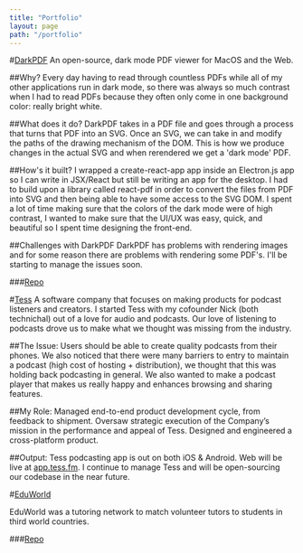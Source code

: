 ```yaml
---
title: "Portfolio"
layout: page
path: "/portfolio"
---
```

#[DarkPDF](https://darkpdf.com)
An open-source, dark mode PDF viewer for MacOS and the Web.

##Why?
Every day having to read through countless PDFs while all of my other applications run in dark mode, so there was always so much contrast when I had to read PDFs because they often only come in one background color: really bright white.

##What does it do?
DarkPDF takes in a PDF file and goes through a process that turns that PDF into an SVG. Once an SVG, we can take in and modify the paths of the drawing mechanism of the DOM. This is how we produce changes in the actual SVG and when rerendered we get a 'dark mode' PDF.

##How's it built?
I wrapped a create-react-app app inside an Electron.js app so I can write in JSX/React but still be writing an app for the desktop. I had to build upon a library called react-pdf in order to convert the files from PDF into SVG and then being able to have some access to the SVG DOM. I spent a lot of time making sure that the colors of the dark mode were of high contrast, I wanted to make sure that the UI/UX was easy, quick, and beautiful so I spent time designing the front-end.

##Challenges with DarkPDF
DarkPDF has problems with rendering images and for some reason there are problems with rendering some PDF's. I'll be starting to manage the issues soon.

###[Repo](https://github.com/tfaieta/DarkPDF)

#[Tess](https://tess.fm)
A software company that focuses on making products for podcast listeners and creators. I started Tess with my cofounder Nick (both technichal) out of a love for audio and podcasts. Our love of listening to podcasts drove us to make what we thought was missing from the industry.

##The Issue:
Users should be able to create quality podcasts from their phones. We also noticed that there were many barriers to entry to maintain a podcast (high cost of hosting + distribution), we thought that this was holding back podcasting in general. We also wanted to make a podcast player that makes us really happy and enhances browsing and sharing features.

##My Role:
Managed end-to-end product development cycle, from feedback to shipment. Oversaw strategic execution of the Company’s mission in the performance and appeal of Tess. Designed and engineered a cross-platform product.

##Output:
Tess podcasting app is out on both iOS & Android. Web will be live at [app.tess.fm](https://app.tess.fm). I continue to manage Tess and will be open-sourcing our codebase in the near future.

#[EduWorld](https://devpost.com/software/eduworld-kagt65)

EduWorld was a tutoring network to match volunteer tutors to students in third world countries. 

###[Repo](https://github.com/tfaieta/eduworldhackduke)
